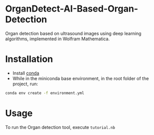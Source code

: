 # OrganDetect-AI-Based-Organ-Detection
Organ detection based on ultrasound images using deep learning algorithms, implemented in Wolfram Mathematica.

# Installation

- Install [conda](https://docs.conda.io/projects/conda/en/latest/user-guide/install/index.html)
- While in the miniconda base environment, in the root folder of the project, run:

```bash
conda env create -f environment.yml
```

# Usage
To run the Organ detection tool, execute `tutorial.nb`
